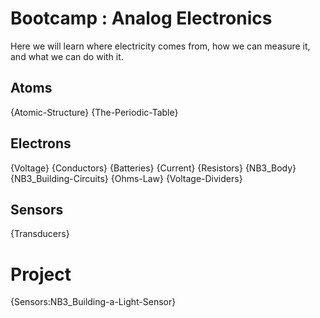 # Bootcamp : Analog Electronics
Here we will learn where electricity comes from, how we can measure it, and what we can do with it.

## Atoms
{Atomic-Structure}
{The-Periodic-Table}

## Electrons
{Voltage}
{Conductors}
{Batteries}
{Current}
{Resistors}
{NB3_Body}
{NB3_Building-Circuits}
{Ohms-Law}
{Voltage-Dividers}

## Sensors
{Transducers}

# Project
{Sensors:NB3_Building-a-Light-Sensor}
